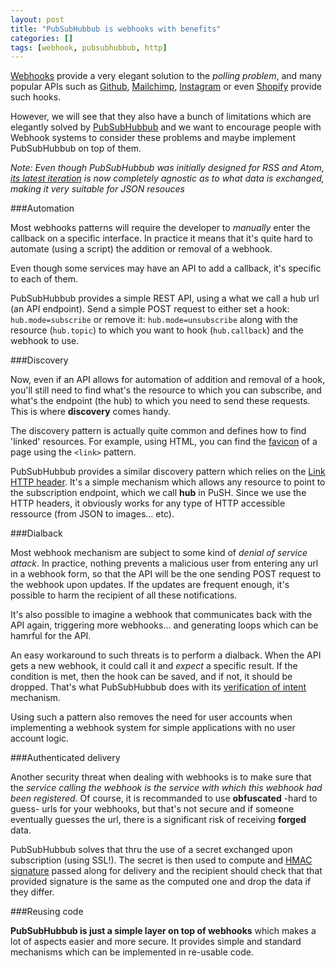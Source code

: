 ```yaml
---
layout: post
title: "PubSubHubbub is webhooks with benefits"
categories: []
tags: [webhook, pubsubhubbub, http]
---
```


[Webhooks](http://en.wikipedia.org/wiki/Webhook) provide a very elegant solution to the *polling problem*, and many popular APIs such as [Github](http://developer.github.com/v3/repos/hooks/), [Mailchimp](http://apidocs.mailchimp.com/webhooks/), [Instagram](http://instagram.com/developer/realtime/#) or even [Shopify](http://docs.shopify.com/manual/settings/notifications/webhooks) provide such hooks.

However, we will see that they also have a bunch of limitations which are elegantly solved by [PubSubHubbub](https://en.wikipedia.org/wiki/PubSubHubbub) and we want to encourage people with Webhook systems to consider these problems and maybe implement PubSubHubbub on top of them.

*Note: Even though PubSubHubbub was initially designed for RSS and Atom, [its latest iteration](https://superfeedr-misc.s3.amazonaws.com/pubsubhubbub-core-0.4.html) is now completely agnostic as to what data is exchanged, making it very suitable for JSON resouces*

###Automation

Most webhooks patterns will require the developer to *manually* enter the callback on a specific interface. In practice it means that it's quite hard to automate (using a script) the addition or removal of a webhook.

Even though some services may have an API to add a callback, it's  specific to each of them.

PubSubHubbub provides a simple REST API, using a what we call a hub url (an API endpoint). Send a simple POST request to either set a hook: `hub.mode=subscribe` or remove it: `hub.mode=unsubscribe` along with the resource (`hub.topic`) to which you want to hook (`hub.callback`) and the webhook to use.

###Discovery

Now, even if an API allows for automation of addition and removal of a hook, you'll still need to find what's the resource to which you can subscribe, and what's the endpoint (the hub) to which you need to send these requests. This is where **discovery** comes handy.

The discovery pattern is actually quite common and defines how to find 'linked' resources. For example, using HTML, you can find the [favicon](http://en.wikipedia.org/wiki/Favicon) of a page using the `<link>` pattern.

PubSubHubbub provides a similar discovery pattern which relies on the [Link HTTP header](http://www.w3.org/wiki/LinkHeader). It's a simple mechanism which allows any resource to point to the subscription endpoint, which we call **hub** in PuSH. Since we use the HTTP headers, it obviously works for any type of HTTP accessible ressource (from JSON to images... etc).

###Dialback

Most webhook mechanism are subject to some kind of *denial of service attack*. In practice, nothing prevents a malicious user from entering any url in a webhook form, so that the API will be the one sending POST request to the webhook upon updates. If the updates are frequent enough, it's possible to harm the recipient of all these notifications.

It's also possible to imagine a webhook that communicates back with the API again, triggering more webhooks... and generating loops which can be hamrful for the API.

An easy workaround to such threats is to perform a dialback. When the API gets a new webhook, it could call it and *expect* a specific result. If the condition is met, then the hook can be saved, and if not, it should be dropped. That's what PubSubHubbub does with its [verification of intent](https://superfeedr-misc.s3.amazonaws.com/pubsubhubbub-core-0.4.html#verifysub) mechanism.

Using such a pattern also removes the need for user accounts when implementing a webhook system for simple applications with no user account logic.

###Authenticated delivery

Another security threat when dealing with webhooks is to make sure that the *service calling the webhook is the service with which this webhook had been registered*. Of course, it is recommanded to use **obfuscated** -hard to guess- urls for your webhooks, but that's not secure and if someone eventually guesses the url, there is a significant risk of receiving **forged** data. 

PubSubHubbub solves that thru the use of a secret exchanged upon subscription (using SSL!). The secret is then used to compute and [HMAC signature](http://en.wikipedia.org/wiki/Hash-based_message_authentication_code) passed along for delivery and the recipient should check that that provided signature is the same as the computed one and drop the data if they differ.

###Reusing code

**PubSubHubbub is just a simple layer on top of webhooks** which makes a lot of aspects easier and more secure. It provides simple and standard mechanisms which can be implemented in re-usable code. 

